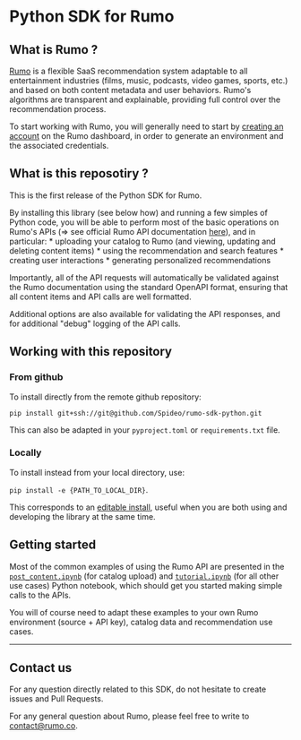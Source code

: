 # Python SDK for Rumo

## What is Rumo ?

[Rumo](https://www.rumo.co) is a flexible SaaS recommendation system adaptable to all entertainment industries (films, music, podcasts, video games, sports, etc.) and based on both content metadata and user behaviors. Rumo's algorithms are transparent and explainable, providing full control over the recommendation process.

To start working with Rumo, you will generally need to start by [creating an account](https://dashboard.rumo.co/auth/register) on the Rumo dashboard,
in order to generate an environment and the associated credentials.


## What is this reposotiry ?

This is the first release of the Python SDK for Rumo.

By installing this library (see below how) and running a few simples of Python code, you will be able to
perform most of the basic operations on Rumo's APIs (=> see official Rumo API documentation [here](https://apidoc.rumo.co/)),
and in particular:
    * uploading your catalog to Rumo (and viewing, updating and deleting content items)
    * using the recommendation and search features
    * creating user interactions
    * generating personalized recommendations

Importantly, all of the API requests will automatically be validated against the Rumo documentation
using the standard OpenAPI format,
ensuring that all content items and API calls are well formatted.

Additional options are also available for validating the API responses, and for additional "debug" logging of the API calls.

## Working with this repository

### From github

To install directly from the remote github repository:

`pip install git+ssh://git@github.com/Spideo/rumo-sdk-python.git`

This can also be adapted in your `pyproject.toml` or `requirements.txt` file.

### Locally

To install instead from your local directory, use:

`pip install -e {PATH_TO_LOCAL_DIR}`.

This corresponds to an [editable install](https://pip.pypa.io/en/stable/topics/local-project-installs/#editable-installs),
useful when you are both using and developing the library at the same time.


## Getting started

Most of the common examples of using the Rumo API are presented in the [`post_content.ipynb`](post_content.ipynb) (for catalog upload)
and [`tutorial.ipynb`](tutorial.ipynb) (for all other use cases) Python notebook, which should get you started making simple calls to the APIs.

You will of course need to adapt these examples to your own Rumo environment (source + API key), catalog data and recommendation use cases.

---------------------------------------

## Contact us

For any question directly related to this SDK, do not hesitate to create issues and Pull Requests.

For any general question about Rumo, please feel free to write to contact@rumo.co.
